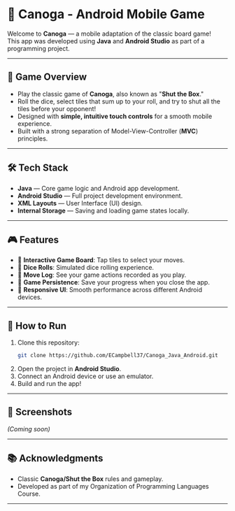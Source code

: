 # 🎲 Canoga - Android Mobile Game

Welcome to **Canoga** — a mobile adaptation of the classic board game!  
This app was developed using **Java** and **Android Studio** as part of a programming project.

---

## 📱 Game Overview

- Play the classic game of **Canoga**, also known as "**Shut the Box**."
- Roll the dice, select tiles that sum up to your roll, and try to shut all the tiles before your opponent!
- Designed with **simple, intuitive touch controls** for a smooth mobile experience.
- Built with a strong separation of Model-View-Controller (**MVC**) principles.

---

## 🛠️ Tech Stack

- **Java** — Core game logic and Android app development.
- **Android Studio** — Full project development environment.
- **XML Layouts** — User Interface (UI) design.
- **Internal Storage** — Saving and loading game states locally.

---

## 🎮 Features

- 🎲 **Interactive Game Board**: Tap tiles to select your moves.
- 🔄 **Dice Rolls**: Simulated dice rolling experience.
- 📜 **Move Log**: See your game actions recorded as you play.
- 💾 **Game Persistence**: Save your progress when you close the app.
- 📏 **Responsive UI**: Smooth performance across different Android devices.

---

## 🚀 How to Run

1. Clone this repository:
    ```bash
    git clone https://github.com/ECampbell37/Canoga_Java_Android.git
    ```
2. Open the project in **Android Studio**.
3. Connect an Android device or use an emulator.
4. Build and run the app!

---

## 📸 Screenshots

*(Coming soon)*

---

## 📚 Acknowledgments

- Classic **Canoga/Shut the Box** rules and gameplay.
- Developed as part of my Organization of Programming Languages Course.

---

